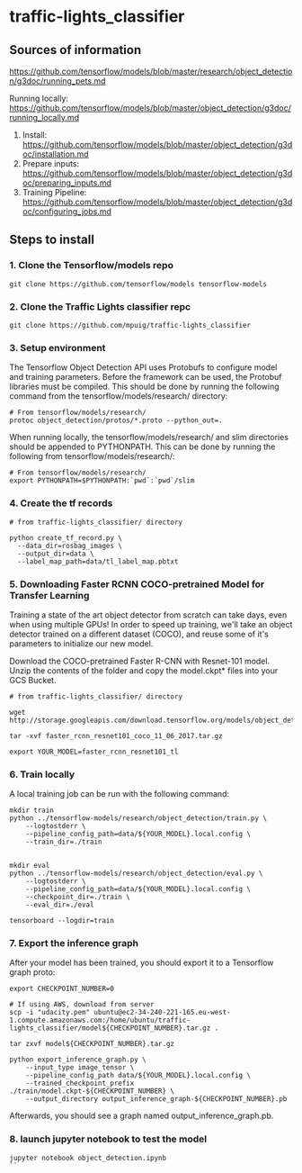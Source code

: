 # traffic-lights_classifier


## Sources of information
https://github.com/tensorflow/models/blob/master/research/object_detection/g3doc/running_pets.md

Running locally: https://github.com/tensorflow/models/blob/master/object_detection/g3doc/running_locally.md
 1. Install: https://github.com/tensorflow/models/blob/master/object_detection/g3doc/installation.md
 2. Prepare inputs: https://github.com/tensorflow/models/blob/master/object_detection/g3doc/preparing_inputs.md
 3. Training Pipeline: https://github.com/tensorflow/models/blob/master/object_detection/g3doc/configuring_jobs.md


## Steps to install

### 1. Clone the Tensorflow/models repo

```
git clone https://github.com/tensorflow/models tensorflow-models
```

### 2. Clone the Traffic Lights classifier repc

```
git clone https://github.com/mpuig/traffic-lights_classifier
```

### 3. Setup environment

The Tensorflow Object Detection API uses Protobufs to configure model and training parameters. Before the framework can be used, the Protobuf libraries must be compiled. This should be done by running the following command from the tensorflow/models/research/ directory:

```
# From tensorflow/models/research/
protoc object_detection/protos/*.proto --python_out=.

```

When running locally, the tensorflow/models/research/ and slim directories should be appended to PYTHONPATH. This can be done by running the following from tensorflow/models/research/:

```
# From tensorflow/models/research/
export PYTHONPATH=$PYTHONPATH:`pwd`:`pwd`/slim
```

### 4. Create the tf records

```
# from traffic-lights_classifier/ directory

python create_tf_record.py \
  --data_dir=rosbag_images \
  --output_dir=data \
  --label_map_path=data/tl_label_map.pbtxt
```

### 5. Downloading Faster RCNN COCO-pretrained Model for Transfer Learning

Training a state of the art object detector from scratch can take days, even when using multiple GPUs! In order to speed up training, we'll take an object detector trained on a different dataset (COCO), and reuse some of it's parameters to initialize our new model.

Download the COCO-pretrained Faster R-CNN with Resnet-101 model. Unzip the contents of the folder and copy the model.ckpt* files into your GCS Bucket.

```
# from traffic-lights_classifier/ directory

wget http://storage.googleapis.com/download.tensorflow.org/models/object_detection/faster_rcnn_resnet101_coco_11_06_2017.tar.gz

tar -xvf faster_rcnn_resnet101_coco_11_06_2017.tar.gz

export YOUR_MODEL=faster_rcnn_resnet101_tl
```

### 6. Train locally

A local training job can be run with the following command:

```
mkdir train
python ../tensorflow-models/research/object_detection/train.py \
    --logtostderr \
    --pipeline_config_path=data/${YOUR_MODEL}.local.config \
    --train_dir=./train


mkdir eval
python ../tensorflow-models/research/object_detection/eval.py \
    --logtostderr \
    --pipeline_config_path=data/${YOUR_MODEL}.local.config \
    --checkpoint_dir=./train \
    --eval_dir=./eval

tensorboard --logdir=train

```


### 7. Export the inference graph

After your model has been trained, you should export it to a Tensorflow graph proto:

```
export CHECKPOINT_NUMBER=0

# If using AWS, download from server
scp -i "udacity.pem" ubuntu@ec2-34-240-221-165.eu-west-1.compute.amazonaws.com:/home/ubuntu/traffic-lights_classifier/model${CHECKPOINT_NUMBER}.tar.gz .

tar zxvf model${CHECKPOINT_NUMBER}.tar.gz

python export_inference_graph.py \
    --input_type image_tensor \
    --pipeline_config_path data/${YOUR_MODEL}.local.config \
    --trained_checkpoint_prefix ./train/model.ckpt-${CHECKPOINT_NUMBER} \
    --output_directory output_inference_graph-${CHECKPOINT_NUMBER}.pb
```
Afterwards, you should see a graph named output_inference_graph.pb.



### 8. launch jupyter notebook to test the model
```
jupyter notebook object_detection.ipynb
``

